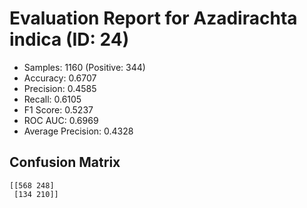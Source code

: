 # Evaluation Report for Azadirachta indica (ID: 24)
- Samples: 1160 (Positive: 344)
- Accuracy: 0.6707
- Precision: 0.4585
- Recall: 0.6105
- F1 Score: 0.5237
- ROC AUC: 0.6969
- Average Precision: 0.4328

## Confusion Matrix
```
[[568 248]
 [134 210]]
```